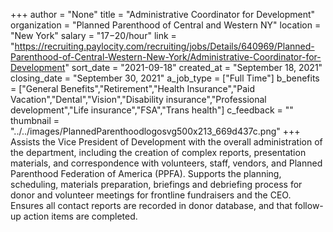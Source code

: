 +++
author = "None"
title = "Administrative Coordinator for Development"
organization = "Planned Parenthood of Central and Western NY"
location = "New York"
salary = "$17-$20/hour"
link = "https://recruiting.paylocity.com/recruiting/jobs/Details/640969/Planned-Parenthood-of-Central-Western-New-York/Administrative-Coordinator-for-Development"
sort_date = "2021-09-18"
created_at = "September 18, 2021"
closing_date = "September 30, 2021"
a_job_type = ["Full Time"]
b_benefits = ["General Benefits","Retirement","Health Insurance","Paid Vacation","Dental","Vision","Disability insurance","Professional development","Life insurance","FSA","Trans health"]
c_feedback = ""
thumbnail = "../../images/PlannedParenthoodlogosvg500x213_669d437c.png"
+++
Assists the Vice President of Development with the overall administration of the department, including the creation of complex reports, presentation materials, and correspondence with volunteers, staff, vendors, and Planned Parenthood Federation of America (PPFA).
Supports the planning, scheduling, materials preparation, briefings and debriefing process for donor and volunteer meetings for frontline fundraisers and the CEO. 
Ensures all contact reports are recorded in donor database, and that follow-up action items are completed. 